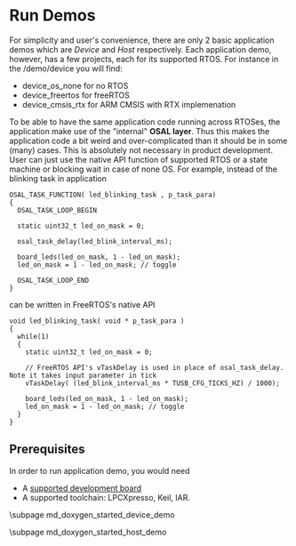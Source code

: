 # Run Demos #

For simplicity and user's convenience, there are only 2 basic application demos which are *Device* and *Host* respectively. Each application demo, however, has a few projects, each for its supported RTOS. For instance in the /demo/device you will find:

- device\_os\_none for no RTOS
- device\_freertos for freeRTOS
- device\_cmsis_rtx for ARM CMSIS with RTX implemenation

To be able to have the same application code running across RTOSes, the application make use of the "internal" **OSAL layer**. Thus this makes the application code a bit weird and over-complicated than it should be in some (many) cases. This is absolutely not necessary in product development. User can just use the native API function of supported RTOS or a state machine or blocking wait in case of none OS. For example, instead of the blinking task in application

~~~{.c}
OSAL_TASK_FUNCTION( led_blinking_task , p_task_para)
{
  OSAL_TASK_LOOP_BEGIN

  static uint32_t led_on_mask = 0;

  osal_task_delay(led_blink_interval_ms);

  board_leds(led_on_mask, 1 - led_on_mask);
  led_on_mask = 1 - led_on_mask; // toggle

  OSAL_TASK_LOOP_END
}
~~~

can be written in FreeRTOS's native API

~~~{.c}
void led_blinking_task( void * p_task_para )
{
  while(1)
  {
    static uint32_t led_on_mask = 0;

    // FreeRTOS API's vTaskDelay is used in place of osal_task_delay. Note it takes input parameter in tick
    vTaskDelay( (led_blink_interval_ms * TUSB_CFG_TICKS_HZ) / 1000);

    board_leds(led_on_mask, 1 - led_on_mask);
    led_on_mask = 1 - led_on_mask; // toggle
  }
}
~~~

## Prerequisites ##

In order to run application demo, you would need

- A [supported development board](../../boards/readme.md)
- A supported toolchain: LPCXpresso, Keil, IAR.



\subpage md_doxygen_started_device_demo

\subpage md_doxygen_started_host_demo